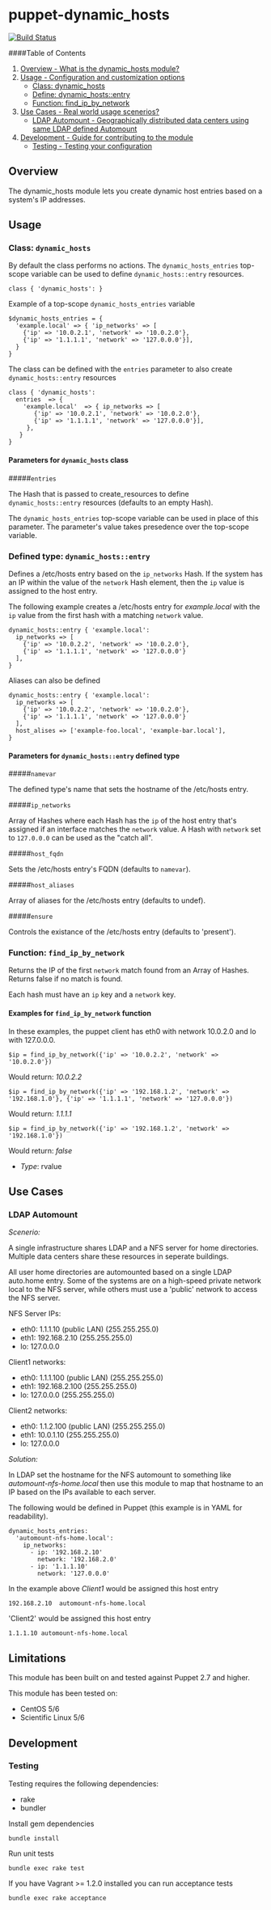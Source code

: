 # puppet-dynamic_hosts

[![Build Status](https://travis-ci.org/treydock/puppet-dynamic_hosts.png)](https://travis-ci.org/treydock/puppet-dynamic_hosts)

####Table of Contents

1. [Overview - What is the dynamic_hosts module?](#overview)
2. [Usage - Configuration and customization options](#usage)
    * [Class: dynamic_hosts](#class-dynamic_hosts)
    * [Define: dynamic_hosts::entry](#define-dynamic_hostsentry)
    * [Function: find\_ip\_by_network](#function-find_ip_by_network)
3. [Use Cases - Real world usage scenerios?](#use-cases)
    * [LDAP Automount - Geographically distributed data centers using same LDAP defined Automount](#ldap-automount)
7. [Development - Guide for contributing to the module](#development)
    * [Testing - Testing your configuration](#testing)

## Overview

The dynamic_hosts module lets you create dynamic host entries based on a system's IP addresses.

## Usage

### Class: `dynamic_hosts`

By default the class performs no actions.  The `dynamic_hosts_entries` top-scope variable can be used to define `dynamic_hosts::entry` resources.

    class { 'dynamic_hosts': }
  
Example of a top-scope `dynamic_hosts_entries` variable

    $dynamic_hosts_entries = {
      'example.local' => { 'ip_networks' => [
        {'ip' => '10.0.2.1', 'network' => '10.0.2.0'},
        {'ip' => '1.1.1.1', 'network' => '127.0.0.0'}],
      }
    }

The class can be defined with the `entries` parameter to also create `dynamic_hosts::entry` resources

    class { 'dynamic_hosts':
      entries  => {
        'example.local'  => { ip_networks => [
           {'ip' => '10.0.2.1', 'network' => '10.0.2.0'},
           {'ip' => '1.1.1.1', 'network' => '127.0.0.0'}],
         },
       }
    }

#### Parameters for `dynamic_hosts` class

#####`entries`

The Hash that is passed to create_resources to define `dynamic_hosts::entry` resources (defaults to an empty Hash).

The `dynamic_hosts_entries` top-scope variable can be used in place of this parameter.  The parameter's value takes presedence over the top-scope variable.

### Defined type: `dynamic_hosts::entry`

Defines a /etc/hosts entry based on the `ip_networks` Hash.  If the system has an IP within the value of the `network` Hash element, then the `ip` value is assigned to the host entry.

The following example creates a /etc/hosts entry for *example.local* with the `ip` value from the first hash with a matching `network` value.

    dynamic_hosts::entry { 'example.local':
      ip_networks => [
        {'ip' => '10.0.2.2', 'network' => '10.0.2.0'},
        {'ip' => '1.1.1.1', 'network' => '127.0.0.0'}
      ],
    }

Aliases can also be defined

    dynamic_hosts::entry { 'example.local':
      ip_networks => [
        {'ip' => '10.0.2.2', 'network' => '10.0.2.0'},
        {'ip' => '1.1.1.1', 'network' => '127.0.0.0'}
      ],
      host_alises => ['example-foo.local', 'example-bar.local'],
    }

#### Parameters for `dynamic_hosts::entry` defined type

#####`namevar`

The defined type's name that sets the hostname of the /etc/hosts entry.

#####`ip_networks`

Array of Hashes where each Hash has the `ip` of the host entry that's assigned if an interface matches the `network` value.  A Hash with `network` set to `127.0.0.0` can be used as the "catch all".

#####`host_fqdn`

Sets the /etc/hosts entry's FQDN (defaults to `namevar`).

#####`host_aliases`

Array of aliases for the /etc/hosts entry (defaults to undef).

#####`ensure`

Controls the existance of the /etc/hosts entry (defaults to 'present').

### Function: `find_ip_by_network`

Returns the IP of the first `network` match found from an Array of Hashes.  Returns false if no match is found.

Each hash must have an `ip` key and a `network` key.

#### Examples for `find_ip_by_network` function

In these examples, the puppet client has eth0 with network 10.0.2.0 and lo with 127.0.0.0.

    $ip = find_ip_by_network({'ip' => '10.0.2.2', 'network' => '10.0.2.0'})

Would return: *10.0.2.2*

    $ip = find_ip_by_network({'ip' => '192.168.1.2', 'network' => '192.168.1.0'}, {'ip' => '1.1.1.1', 'network' => '127.0.0.0'})

Would return: *1.1.1.1*

    $ip = find_ip_by_network({'ip' => '192.168.1.2', 'network' => '192.168.1.0'})

Would return: *false*

- *Type*: rvalue

## Use Cases

### LDAP Automount

*Scenerio:*

A single infrastructure shares LDAP and a NFS server for home directories.  Multiple data centers share these resources in seperate buildings.

All user home directories are automounted based on a single LDAP auto.home entry.  Some of the systems are on a high-speed private network local to the NFS server, while others must use a 'public' network to access the NFS server.

NFS Server IPs:

* eth0: 1.1.1.10 (public LAN) (255.255.255.0)
* eth1: 192.168.2.10 (255.255.255.0)
* lo: 127.0.0.0

Client1 networks:

* eth0: 1.1.1.100 (public LAN) (255.255.255.0)
* eth1: 192.168.2.100 (255.255.255.0)
* lo: 127.0.0.0 (255.255.255.0)

Client2 networks:

* eth0: 1.1.2.100 (public LAN) (255.255.255.0)
* eth1: 10.0.1.10 (255.255.255.0)
* lo: 127.0.0.0


*Solution:*

In LDAP set the hostname for the NFS automount to something like *automount-nfs-home.local* then use this module to map that hostname to an IP based on the IPs available to each server.

The following would be defined in Puppet (this example is in YAML for readability).

    dynamic_hosts_entries:
      'automount-nfs-home.local':
        ip_networks:
          - ip: '192.168.2.10'
            network: '192.168.2.0'
          - ip: '1.1.1.10'
            network: '127.0.0.0'

In the example above *Client1* would be assigned this host entry

    192.168.2.10  automount-nfs-home.local

'Client2' would be assigned this host entry

    1.1.1.10 automount-nfs-home.local

## Limitations

This module has been built on and tested against Puppet 2.7 and higher.

This module has been tested on:

* CentOS 5/6
* Scientific Linux 5/6

## Development

### Testing

Testing requires the following dependencies:

* rake
* bundler

Install gem dependencies

    bundle install

Run unit tests

    bundle exec rake test

If you have Vagrant >= 1.2.0 installed you can run acceptance tests

    bundle exec rake acceptance
